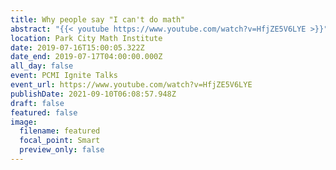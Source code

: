 ```yaml
---
title: Why people say "I can't do math"
abstract: "{{< youtube https://www.youtube.com/watch?v=HfjZE5V6LYE >}}"
location: Park City Math Institute
date: 2019-07-16T15:00:05.322Z
date_end: 2019-07-17T04:00:00.000Z
all_day: false
event: PCMI Ignite Talks
event_url: https://www.youtube.com/watch?v=HfjZE5V6LYE
publishDate: 2021-09-10T06:08:57.948Z
draft: false
featured: false
image:
  filename: featured
  focal_point: Smart
  preview_only: false
---
```

